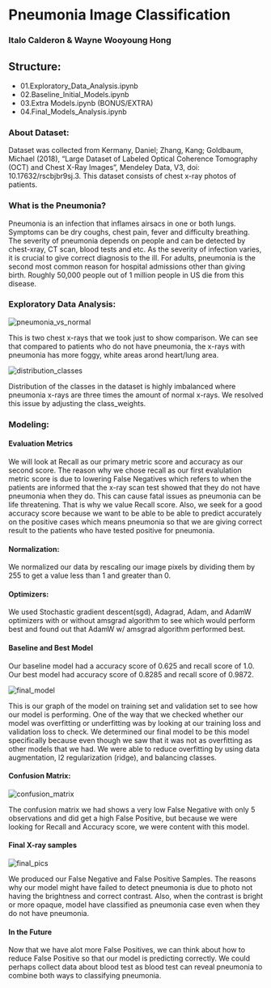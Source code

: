 # Pneumonia Image Classification
### Italo Calderon & Wayne Wooyoung Hong

## Structure:
- 01.Exploratory_Data_Analysis.ipynb
- 02.Baseline_Initial_Models.ipynb
- 03.Extra Models.ipynb (BONUS/EXTRA)
- 04.Final_Models_Analysis.ipynb

### About Dataset:
Dataset was collected from Kermany, Daniel; Zhang, Kang; Goldbaum, Michael (2018), “Large Dataset of Labeled Optical Coherence Tomography (OCT) and Chest X-Ray Images”, Mendeley Data, V3, doi: 10.17632/rscbjbr9sj.3. This dataset consists of chest x-ray photos of patients. 

### What is the Pneumonia? 
Pneumonia is an infection that inflames airsacs in one or both lungs. Symptoms can be dry coughs, chest pain, fever and difficulty breathing. The severity of pneumonia depends on people and can be detected by chest-xray, CT scan, blood tests and etc. As the severity of infection varies, it is crucial to give correct diagnosis to the ill. For adults, pneumonia is the second most common reason for hospital admissions other than giving birth. Roughly 50,000 people out of 1 million people in US die from this disease.

### Exploratory Data Analysis:
![pneumonia_vs_normal](./png/healthy_vs_pneumonia.png)

This is two chest x-rays that we took just to show comparison. We can see that compared to patients who do not have pneumonia, the x-rays with pneumonia has more foggy, white areas arond heart/lung area. 



![distribution_classes](./png/distribution_classes.png)

Distribution of the classes in the dataset is highly imbalanced where pneumonia x-rays are three times the amount of normal x-rays. We resolved this issue by adjusting the class_weights.



### Modeling:
#### Evaluation Metrics
We will look at Recall as our primary metric score and accuracy as our second score. The reason why we chose recall as our first evalulation metric score is due to lowering False Negatives which refers to when the patients are informed that the x-ray scan test showed that they do not have pneumonia when they do. This can cause fatal issues as pneumonia can be life threatening. That is why we value Recall score. 
Also, we seek for a good accuracy score because we want to be able to be able to predict accurately on the positive cases which means pneumonia so that we are giving correct result to the patients who have tested positive for pneumonia.


#### Normalization:
We normalized our data by rescaling our image pixels by dividing them by 255 to get a value less than 1 and greater than 0. 

#### Optimizers:
We used Stochastic gradient descent(sgd), Adagrad, Adam, and AdamW optimizers with or without amsgrad algorithm to see which would perform best and found out that AdamW w/ amsgrad algorithm performed best.

#### Baseline and Best Model
Our baseline model had a accuracy score of 0.625 and recall score of 1.0.
Our best model had accuracy score of 0.8285 and recall score of 0.9872.

![final_model](./png/final_model_training_data.png)


This is our graph of the model on training set and validation set to see how our model is performing. One of the way that we checked whether our model was overfitting or underfitting was by looking at our training loss and validation loss to check. We determined our final model to be this model specifically because even though we saw that it was not as overfitting as other models that we had. We were able to reduce overfitting by using data augmentation, l2 regularization (ridge), and balancing classes.


#### Confusion Matrix:

![confusion_matrix](./png/confusion_matrix.png)

The confusion matrix we had shows a very low False Negative with only 5 observations and did get a high False Positive, but because we were looking for Recall and Accuracy score, we were content with this model. 

#### Final X-ray samples

![final_pics](./png/misclassifications1.png)

We produced our False Negative and False Positive Samples. The reasons why our model might have failed to detect pneumonia is due to photo not having the brightness and correct contrast. Also, when the contrast is bright or more opaque, model have classified as pneumonia case even when they do not have pneumonia. 


#### In the Future

Now that we have alot more False Positives, we can think about how to reduce False Positive so that our model is predicting correctly. We could perhaps collect data about blood test as blood test can reveal pneumonia to combine both ways to classifying pneumonia.
